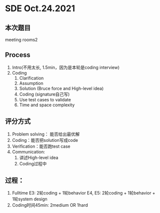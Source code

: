 # SDE Oct.24.2021
## 本次题目
meeting rooms2

## Process
1. Intro(不用太长, 1.5min，因为是本轮是coding interview)
2. Coding
   1. Clarification
   2. Assumption
   3. Solution (Bruce force and High-level idea)
   4. Coding (signature自己写)
   5. Use test cases to validate
   6. Time and space complexity

## 评分方式
1. Problem solving： 能否给出最优解
2. Coding：能否把solution写成code
3. Verification：能否跑test case
4. Communication:
   1. 讲述High-level idea
   2. Coding过程中

## 过程：
1. Fulltime
   E3: 2轮coding + 1轮behavior
   E4, E5: 2轮coding + 1轮behavior + 1轮system design
2. Coding时间45min: 2medium OR 1hard
   